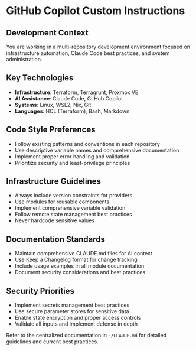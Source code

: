 # GitHub Copilot Custom Instructions

## Development Context

You are working in a multi-repository development environment focused on infrastructure automation,
Claude Code best practices, and system administration.

## Key Technologies

- **Infrastructure**: Terraform, Terragrunt, Proxmox VE
- **AI Assistance**: Claude Code, GitHub Copilot
- **Systems**: Linux, WSL2, Nix, Git
- **Languages**: HCL (Terraform), Bash, Markdown

## Code Style Preferences

- Follow existing patterns and conventions in each repository
- Use descriptive variable names and comprehensive documentation
- Implement proper error handling and validation
- Prioritize security and least-privilege principles

## Infrastructure Guidelines

- Always include version constraints for providers
- Use modules for reusable components
- Implement comprehensive variable validation
- Follow remote state management best practices
- Never hardcode sensitive values

## Documentation Standards

- Maintain comprehensive CLAUDE.md files for AI context
- Use Keep a Changelog format for change tracking
- Include usage examples in all module documentation
- Document security considerations and best practices

## Security Priorities

- Implement secrets management best practices
- Use secure parameter stores for sensitive data
- Enable state encryption and proper access controls
- Validate all inputs and implement defense in depth

Refer to the centralized documentation in `~/CLAUDE.md` for detailed guidelines and current best practices.
